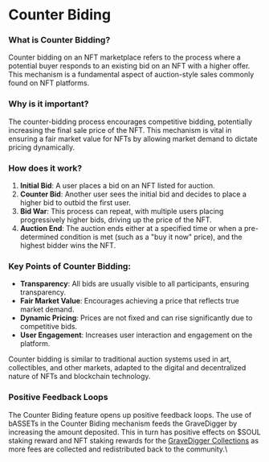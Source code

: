 # Counter Biding

### What is Counter Bidding?

Counter bidding on an NFT marketplace refers to the process where a potential buyer responds to an existing bid on an NFT with a higher offer. This mechanism is a fundamental aspect of auction-style sales commonly found on NFT platforms.

### Why is it important?

The counter-bidding process encourages competitive bidding, potentially increasing the final sale price of the NFT. This mechanism is vital in ensuring a fair market value for NFTs by allowing market demand to dictate pricing dynamically.

### How does it work?

1. **Initial Bid**: A user places a bid on an NFT listed for auction.
2. **Counter Bid**: Another user sees the initial bid and decides to place a higher bid to outbid the first user.
3. **Bid War**: This process can repeat, with multiple users placing progressively higher bids, driving up the price of the NFT.
4. **Auction End**: The auction ends either at a specified time or when a pre-determined condition is met (such as a "buy it now" price), and the highest bidder wins the NFT.

### Key Points of Counter Bidding:

* **Transparency**: All bids are usually visible to all participants, ensuring transparency.
* **Fair Market Value**: Encourages achieving a price that reflects true market demand.
* **Dynamic Pricing**: Prices are not fixed and can rise significantly due to competitive bids.
* **User Engagement**: Increases user interaction and engagement on the platform.

Counter bidding is similar to traditional auction systems used in art, collectibles, and other markets, adapted to the digital and decentralized nature of NFTs and blockchain technology.

### Positive Feedback Loops

The Counter Biding feature opens up positive feedback loops. The use of bASSETs in the Counter Biding mechanism feeds the GraveDigger by increasing the amount deposited. This in turn has positive effects on $SOUL staking reward and NFT staking rewards for the [GraveDigger Collections](../gravedigger-nft-communities/) as more fees are collected and redistributed back to the community.\
